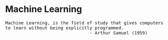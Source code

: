 # Machine Learning 

<pre>
Machine Learning, is the field of study that gives computers the ability 
to learn without being explicitly programmed. 
                                - Arthur Samuel (1959)
</pre>